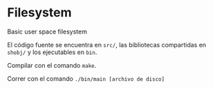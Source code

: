 # Filesystem
Basic user space filesystem

El código fuente se encuentra en `src/`, las bibliotecas compartidas en `shobj/`
y los ejecutables en `bin`.

Compilar con el comando `make`.

Correr con el comando `./bin/main [archivo de disco]`